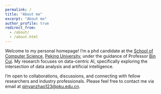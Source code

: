 ```yaml
---
permalink: /
title: "About me"
excerpt: "About me"
author_profile: true
redirect_from: 
  - /about/
  - /about.html
---
```


Welcome to my personal homepage! I’m a phd candidate at the [School of Computer Science](https://cs.pku.edu.cn/English/Home.htm), [Peking University](https://english.pku.edu.cn/), under the guidance of Professor [Bin Cui](https://cuibinpku.github.io/). My research focuses on data-centric AI, specifically exploring the intersection of data analysis and artificial intelligence.

I’m open to collaborations, discussions, and connecting with fellow researchers and industry professionals. Please feel free to contact me via email at qinyanzhao123@pku.edu.cn. 
